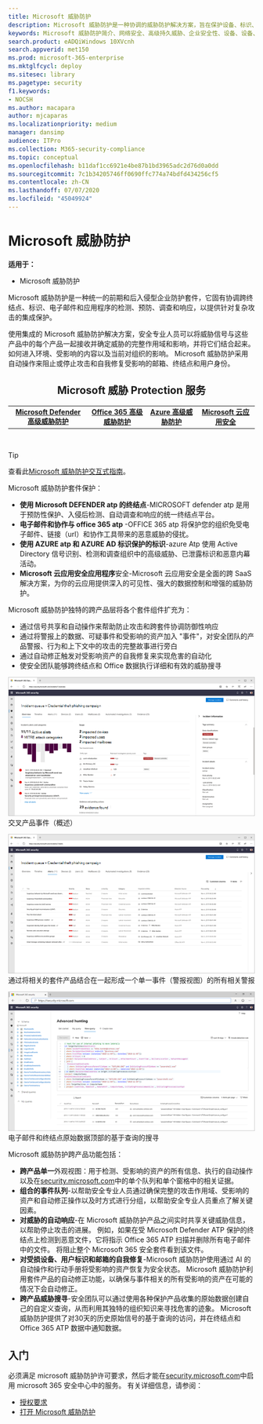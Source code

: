 ```yaml
---
title: Microsoft 威胁防护
description: Microsoft 威胁防护是一种协调的威胁防护解决方案，旨在保护设备、标识、数据和应用程序
keywords: Microsoft 威胁防护简介、网络安全、高级持久威胁、企业安全性、设备、设备、标识、用户、数据、应用程序、事件、自动调查和修正、高级搜寻
search.product: eADQiWindows 10XVcnh
search.appverid: met150
ms.prod: microsoft-365-enterprise
ms.mktglfcycl: deploy
ms.sitesec: library
ms.pagetype: security
f1.keywords:
- NOCSH
ms.author: macapara
author: mjcaparas
ms.localizationpriority: medium
manager: dansimp
audience: ITPro
ms.collection: M365-security-compliance
ms.topic: conceptual
ms.openlocfilehash: b11daf1cc6921e4be87b1bd3965adc2d76d0a0dd
ms.sourcegitcommit: 7c1b34205746ff0690ffc774a74bdfd434256cf5
ms.contentlocale: zh-CN
ms.lasthandoff: 07/07/2020
ms.locfileid: "45049924"
---
```

# <a name="microsoft-threat-protection"></a>Microsoft 威胁防护

**适用于：**
- Microsoft 威胁防护



Microsoft 威胁防护是一种统一的前期和后入侵型企业防护套件，它固有协调跨终结点、标识、电子邮件和应用程序的检测、预防、调查和响应，以提供针对复杂攻击的集成保护。

使用集成的 Microsoft 威胁防护解决方案，安全专业人员可以将威胁信号与这些产品中的每个产品一起接收并确定威胁的完整作用域和影响，并将它们结合起来。如何进入环境、受影响的内容以及当前对组织的影响。 Microsoft 威胁防护采用自动操作来阻止或停止攻击和自我修复受影响的邮箱、终结点和用户身份。  


<center><h2>Microsoft 威胁 Protection 服务</center></h2>
<table><tr><td><center><b><a href="https://docs.microsoft.com/windows/security/threat-protection/microsoft-defender-atp/microsoft-defender-advanced-threat-protection"><b>Microsoft Defender 高级威胁防护</b></center></a></td>
<td><center><b><a href="https://docs.microsoft.com/office365/securitycompliance/office-365-atp"><b>Office 365 高级威胁防护</b></center></a></td>
<td><center><b><a href="https://docs.microsoft.com/azure-advanced-threat-protection/"><b>Azure 高级威胁防护</b></a></center></td>
<td><center><b><a href="https://docs.microsoft.com/cloud-app-security/"><b>Microsoft 云应用安全</b></a></center></td>
</tr>
</table>
<br>


>[!TIP]
>查看此[Microsoft 威胁防护交互式指南](https://aka.ms/MTP-Interactive-Guide)。


Microsoft 威胁防护套件保护： 
- **使用 Microsoft DEFENDER atp 的终结点**-MICROSOFT defender atp 是用于预防性保护、入侵后检测、自动调查和响应的统一终结点平台。 
- **电子邮件和协作与 office 365 atp** -OFFICE 365 atp 将保护您的组织免受电子邮件、链接（url）和协作工具带来的恶意威胁的侵扰。 
- **使用 AZURE atp 和 AZURE AD 标识保护的标识**-azure Atp 使用 Active Directory 信号识别、检测和调查组织中的高级威胁、已泄露标识和恶意内幕活动。 
- **Microsoft 云应用安全应用程序**安全-Microsoft 云应用安全是全面的跨 SaaS 解决方案，为你的云应用提供深入的可见性、强大的数据控制和增强的威胁防护。 

Microsoft 威胁防护独特的跨产品层将各个套件组件扩充为：
- 通过信号共享和自动操作来帮助防止攻击和跨套件协调防御性响应
- 通过将警报上的数据、可疑事件和受影响的资产加入 "事件"，对安全团队的产品警报、行为和上下文中的攻击的完整故事进行旁白
- 通过自动修正触发对受影响资产的自我修复来实现危害的自动化
- 使安全团队能够跨终结点和 Office 数据执行详细和有效的威胁搜寻

![事件概述页面的图像](../../media/overview-incident.png) <br>
交叉产品事件（概述）

![警报队列的图像](../../media/incident-list.png)<br>
通过将相关的套件产品结合在一起形成一个单一事件（警报视图）的所有相关警报

![事件队列的图像](../../media/advanced-hunting.png)<br>
电子邮件和终结点原始数据顶部的基于查询的搜寻


Microsoft 威胁防护跨产品功能包括： 
- **跨产品单一**外观视图：用于检测、受影响的资产的所有信息、执行的自动操作以及在[security.microsoft.com](https://security.microsoft.com)中的单个队列和单个窗格中的相关证据。 
- **组合的事件队列**-以帮助安全专业人员通过确保完整的攻击作用域、受影响的资产和自动修正操作以及时方式进行分组，以帮助安全专业人员重点了解关键因素。 
- **对威胁的自动响应**-在 Microsoft 威胁防护产品之间实时共享关键威胁信息，以帮助停止攻击的进展。 例如，如果在受 Microsoft Defender ATP 保护的终结点上检测到恶意文件，它将指示 Office 365 ATP 扫描并删除所有电子邮件中的文件。 将阻止整个 Microsoft 365 安全套件看到该文件。
- **对受损设备、用户标识和邮箱的自我修复**-Microsoft 威胁防护使用通过 AI 的自动操作和行动手册将受影响的资产恢复为安全状态。 Microsoft 威胁防护利用套件产品的自动修正功能，以确保与事件相关的所有受影响的资产在可能的情况下会自动修正。
- **跨产品威胁搜寻**-安全团队可以通过使用各种保护产品收集的原始数据创建自己的自定义查询，从而利用其独特的组织知识来寻找危害的迹象。 Microsoft 威胁防护提供了对30天的历史原始信号的基于查询的访问，并在终结点和 Office 365 ATP 数据中通知数据。 


## <a name="get-started"></a>入门
必须满足 microsoft 威胁防护许可要求，然后才能在[security.microsoft.com](https://security.microsoft.com)中启用 microsoft 365 安全中心中的服务。 有关详细信息，请参阅：
- [授权要求](prerequisites.md#licensing-requirements)
- [打开 Microsoft 威胁防护](mtp-enable.md)

